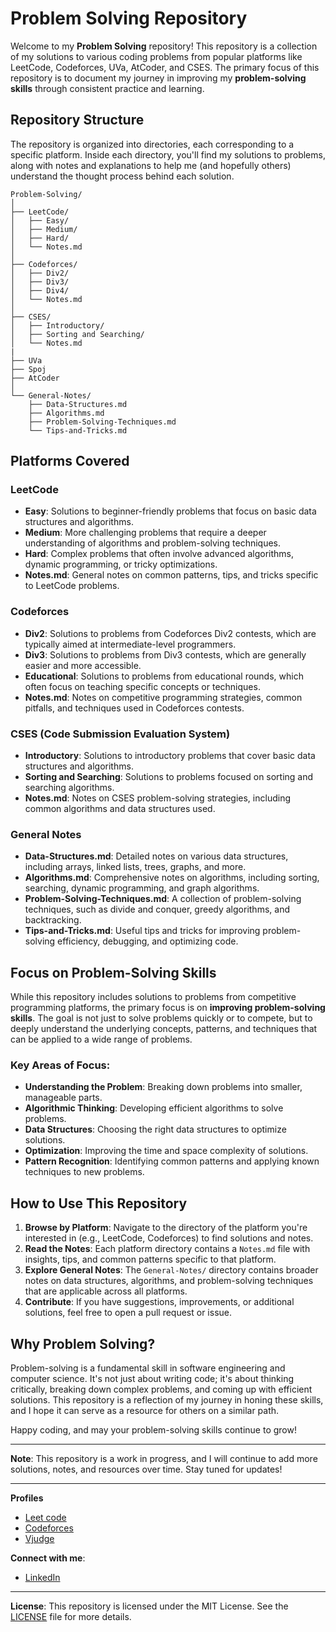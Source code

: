 # Problem Solving Repository

Welcome to my **Problem Solving** repository! This repository is a collection of my solutions to various coding problems from popular platforms like LeetCode, Codeforces, UVa, AtCoder, and CSES. The primary focus of this repository is to document my journey in improving my **problem-solving skills** through consistent practice and learning.

## Repository Structure

The repository is organized into directories, each corresponding to a specific platform. Inside each directory, you'll find my solutions to problems, along with notes and explanations to help me (and hopefully others) understand the thought process behind each solution.

```
Problem-Solving/
│
├── LeetCode/
│   ├── Easy/
│   ├── Medium/
│   ├── Hard/
│   └── Notes.md
│
├── Codeforces/
│   ├── Div2/
│   ├── Div3/
│   ├── Div4/
│   └── Notes.md
│
├── CSES/
│   ├── Introductory/
│   ├── Sorting and Searching/
│   └── Notes.md
|
├── UVa
├── Spoj
├── AtCoder
│
└── General-Notes/
    ├── Data-Structures.md
    ├── Algorithms.md
    ├── Problem-Solving-Techniques.md
    └── Tips-and-Tricks.md
```

## Platforms Covered

### **LeetCode**
   - **Easy**: Solutions to beginner-friendly problems that focus on basic data structures and algorithms.
   - **Medium**: More challenging problems that require a deeper understanding of algorithms and problem-solving techniques.
   - **Hard**: Complex problems that often involve advanced algorithms, dynamic programming, or tricky optimizations.
   - **Notes.md**: General notes on common patterns, tips, and tricks specific to LeetCode problems.

### **Codeforces**
   - **Div2**: Solutions to problems from Codeforces Div2 contests, which are typically aimed at intermediate-level programmers.
   - **Div3**: Solutions to problems from Div3 contests, which are generally easier and more accessible.
   - **Educational**: Solutions to problems from educational rounds, which often focus on teaching specific concepts or techniques.
   - **Notes.md**: Notes on competitive programming strategies, common pitfalls, and techniques used in Codeforces contests.


###  **CSES (Code Submission Evaluation System)**
   - **Introductory**: Solutions to introductory problems that cover basic data structures and algorithms.
   - **Sorting and Searching**: Solutions to problems focused on sorting and searching algorithms.
   - **Notes.md**: Notes on CSES problem-solving strategies, including common algorithms and data structures used.

###  **General Notes**
   - **Data-Structures.md**: Detailed notes on various data structures, including arrays, linked lists, trees, graphs, and more.
   - **Algorithms.md**: Comprehensive notes on algorithms, including sorting, searching, dynamic programming, and graph algorithms.
   - **Problem-Solving-Techniques.md**: A collection of problem-solving techniques, such as divide and conquer, greedy algorithms, and backtracking.
   - **Tips-and-Tricks.md**: Useful tips and tricks for improving problem-solving efficiency, debugging, and optimizing code.

## Focus on Problem-Solving Skills

While this repository includes solutions to problems from competitive programming platforms, the primary focus is on **improving problem-solving skills**. The goal is not just to solve problems quickly or to compete, but to deeply understand the underlying concepts, patterns, and techniques that can be applied to a wide range of problems.

### Key Areas of Focus:
- **Understanding the Problem**: Breaking down problems into smaller, manageable parts.
- **Algorithmic Thinking**: Developing efficient algorithms to solve problems.
- **Data Structures**: Choosing the right data structures to optimize solutions.
- **Optimization**: Improving the time and space complexity of solutions.
- **Pattern Recognition**: Identifying common patterns and applying known techniques to new problems.

## How to Use This Repository

1. **Browse by Platform**: Navigate to the directory of the platform you're interested in (e.g., LeetCode, Codeforces) to find solutions and notes.
2. **Read the Notes**: Each platform directory contains a `Notes.md` file with insights, tips, and common patterns specific to that platform.
3. **Explore General Notes**: The `General-Notes/` directory contains broader notes on data structures, algorithms, and problem-solving techniques that are applicable across all platforms.
4. **Contribute**: If you have suggestions, improvements, or additional solutions, feel free to open a pull request or issue.

## Why Problem Solving?

Problem-solving is a fundamental skill in software engineering and computer science. It's not just about writing code; it's about thinking critically, breaking down complex problems, and coming up with efficient solutions. This repository is a reflection of my journey in honing these skills, and I hope it can serve as a resource for others on a similar path.

Happy coding, and may your problem-solving skills continue to grow!

---

**Note**: This repository is a work in progress, and I will continue to add more solutions, notes, and resources over time. Stay tuned for updates!

---
**Profiles**
- [Leet code](https://leetcode.com/u/Aboulfotouh/)
- [Codeforces](https://codeforces.com/profile/Abulfotouh)
- [Vjudge](https://vjudge.net/user/Aboelfotouh7D1)

**Connect with me**:
- [LinkedIn](https://www.linkedin.com/in/abdelrahman-aboulfotouh)

---

**License**: This repository is licensed under the MIT License. See the [LICENSE](LICENSE) file for more details.
